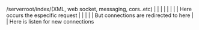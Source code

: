 /serverroot/index/(XML, web socket, messaging, cors..etc)
	|	|            |
	|	|            |
	|	|         Here occurs the especific request
	|	|
	|	|
	|  But connections are redirected to here
	|
	|
Here is listen for new connections